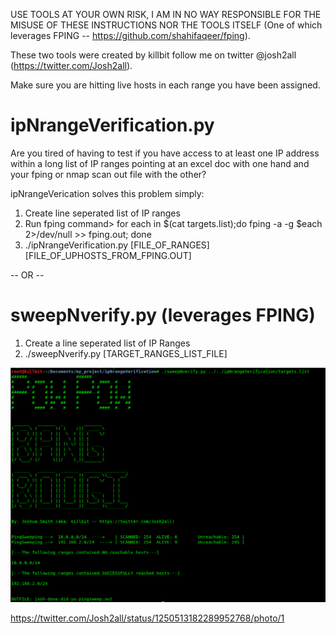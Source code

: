 USE TOOLS AT YOUR OWN RISK, I AM IN NO WAY RESPONSIBLE FOR THE MISUSE OF THESE INSTRUCTIONS NOR THE TOOLS ITSELF (One of which leverages FPING -- https://github.com/shahifaqeer/fping).

These two tools were created by killbit follow me on twitter @josh2all (https://twitter.com/Josh2all).

Make sure you are hitting live hosts in each range you have been assigned.

# ipNrangeVerification.py
Are you tired of having to test if you have access to at least one IP address within a long list of IP ranges pointing at an excel doc with one hand and your fping or nmap scan out file with the other?

ipNrangeVerication solves this problem simply:
1. Create line seperated list of IP ranges 
2. Run fping command> for each in $(cat targets.list);do fping -a -g $each 2>/dev/null >> fping.out; done
3. ./ipNrangeVerification.py [FILE_OF_RANGES] [FILE_OF_UPHOSTS_FROM_FPING.OUT]

-- OR --

# sweepNverify.py (leverages FPING)
1. Create a line seperated list of IP Ranges
2. ./sweepNverify.py [TARGET_RANGES_LIST_FILE]

![](pingsweep_run.png)

https://twitter.com/Josh2all/status/1250513182289952768/photo/1
